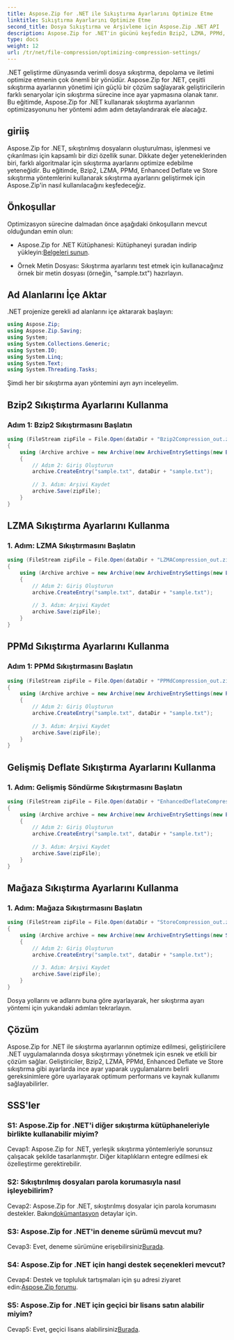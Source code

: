 ```yaml
---
title: Aspose.Zip for .NET ile Sıkıştırma Ayarlarını Optimize Etme
linktitle: Sıkıştırma Ayarlarını Optimize Etme
second_title: Dosya Sıkıştırma ve Arşivleme için Aspose.Zip .NET API
description: Aspose.Zip for .NET'in gücünü keşfedin Bzip2, LZMA, PPMd, Enhanced Deflate ve Store yöntemlerini kullanarak sıkıştırma ayarlarını adım adım optimize etmeyi öğrenin. Verimli dosya sıkıştırmayla .NET uygulamalarınızı geliştirin.
type: docs
weight: 12
url: /tr/net/file-compression/optimizing-compression-settings/
---
```

.NET geliştirme dünyasında verimli dosya sıkıştırma, depolama ve iletimi optimize etmenin çok önemli bir yönüdür. Aspose.Zip for .NET, çeşitli sıkıştırma ayarlarının yönetimi için güçlü bir çözüm sağlayarak geliştiricilerin farklı senaryolar için sıkıştırma sürecine ince ayar yapmasına olanak tanır. Bu eğitimde, Aspose.Zip for .NET kullanarak sıkıştırma ayarlarının optimizasyonunu her yöntemi adım adım detaylandırarak ele alacağız.

## giriiş

Aspose.Zip for .NET, sıkıştırılmış dosyaların oluşturulması, işlenmesi ve çıkarılması için kapsamlı bir dizi özellik sunar. Dikkate değer yeteneklerinden biri, farklı algoritmalar için sıkıştırma ayarlarını optimize edebilme yeteneğidir. Bu eğitimde, Bzip2, LZMA, PPMd, Enhanced Deflate ve Store sıkıştırma yöntemlerini kullanarak sıkıştırma ayarlarını geliştirmek için Aspose.Zip'in nasıl kullanılacağını keşfedeceğiz.

## Önkoşullar

Optimizasyon sürecine dalmadan önce aşağıdaki önkoşulların mevcut olduğundan emin olun:

-  Aspose.Zip for .NET Kütüphanesi: Kütüphaneyi şuradan indirip yükleyin:[Belgeleri sunun](https://reference.aspose.com/zip/net/).

- Örnek Metin Dosyası: Sıkıştırma ayarlarını test etmek için kullanacağınız örnek bir metin dosyası (örneğin, "sample.txt") hazırlayın.

## Ad Alanlarını İçe Aktar

.NET projenize gerekli ad alanlarını içe aktararak başlayın:

```csharp
using Aspose.Zip;
using Aspose.Zip.Saving;
using System;
using System.Collections.Generic;
using System.IO;
using System.Linq;
using System.Text;
using System.Threading.Tasks;
```

Şimdi her bir sıkıştırma ayarı yöntemini ayrı ayrı inceleyelim.

## Bzip2 Sıkıştırma Ayarlarını Kullanma

### Adım 1: Bzip2 Sıkıştırmasını Başlatın

```csharp
using (FileStream zipFile = File.Open(dataDir + "Bzip2Compression_out.zip", FileMode.Create))
{
    using (Archive archive = new Archive(new ArchiveEntrySettings(new Bzip2CompressionSettings())))
    {
        // Adım 2: Giriş Oluşturun
        archive.CreateEntry("sample.txt", dataDir + "sample.txt");
        
        // 3. Adım: Arşivi Kaydet
        archive.Save(zipFile);
    }
}
```

## LZMA Sıkıştırma Ayarlarını Kullanma

### 1. Adım: LZMA Sıkıştırmasını Başlatın

```csharp
using (FileStream zipFile = File.Open(dataDir + "LZMACompression_out.zip", FileMode.Create))
{
    using (Archive archive = new Archive(new ArchiveEntrySettings(new LzmaCompressionSettings())))
    {
        // Adım 2: Giriş Oluşturun
        archive.CreateEntry("sample.txt", dataDir + "sample.txt");
        
        // 3. Adım: Arşivi Kaydet
        archive.Save(zipFile);
    }
}
```

## PPMd Sıkıştırma Ayarlarını Kullanma

### Adım 1: PPMd Sıkıştırmasını Başlatın

```csharp
using (FileStream zipFile = File.Open(dataDir + "PPMdCompression_out.zip", FileMode.Create))
{
    using (Archive archive = new Archive(new ArchiveEntrySettings(new PPMdCompressionSettings())))
    {
        // Adım 2: Giriş Oluşturun
        archive.CreateEntry("sample.txt", dataDir + "sample.txt");
        
        // 3. Adım: Arşivi Kaydet
        archive.Save(zipFile);
    }
}
```

## Gelişmiş Deflate Sıkıştırma Ayarlarını Kullanma

### 1. Adım: Gelişmiş Söndürme Sıkıştırmasını Başlatın

```csharp
using (FileStream zipFile = File.Open(dataDir + "EnhancedDeflateCompression_out.zip", FileMode.Create))
{
    using (Archive archive = new Archive(new ArchiveEntrySettings(new EnhancedDeflateCompressionSettings())))
    {
        // Adım 2: Giriş Oluşturun
        archive.CreateEntry("sample.txt", dataDir + "sample.txt");
        
        // 3. Adım: Arşivi Kaydet
        archive.Save(zipFile);
    }
}
```

## Mağaza Sıkıştırma Ayarlarını Kullanma

### 1. Adım: Mağaza Sıkıştırmasını Başlatın

```csharp
using (FileStream zipFile = File.Open(dataDir + "StoreCompression_out.zip", FileMode.Create))
{
    using (Archive archive = new Archive(new ArchiveEntrySettings(new StoreCompressionSettings())))
    {
        // Adım 2: Giriş Oluşturun
        archive.CreateEntry("sample.txt", dataDir + "sample.txt");
        
        // 3. Adım: Arşivi Kaydet
        archive.Save(zipFile);
    }
}
```

Dosya yollarını ve adlarını buna göre ayarlayarak, her sıkıştırma ayarı yöntemi için yukarıdaki adımları tekrarlayın.

## Çözüm

Aspose.Zip for .NET ile sıkıştırma ayarlarının optimize edilmesi, geliştiricilere .NET uygulamalarında dosya sıkıştırmayı yönetmek için esnek ve etkili bir çözüm sağlar. Geliştiriciler, Bzip2, LZMA, PPMd, Enhanced Deflate ve Store sıkıştırma gibi ayarlarda ince ayar yaparak uygulamalarını belirli gereksinimlere göre uyarlayarak optimum performans ve kaynak kullanımı sağlayabilirler.

## SSS'ler

### S1: Aspose.Zip for .NET'i diğer sıkıştırma kütüphaneleriyle birlikte kullanabilir miyim?

Cevap1: Aspose.Zip for .NET, yerleşik sıkıştırma yöntemleriyle sorunsuz çalışacak şekilde tasarlanmıştır. Diğer kitaplıkların entegre edilmesi ek özelleştirme gerektirebilir.

### S2: Sıkıştırılmış dosyaları parola korumasıyla nasıl işleyebilirim?

 Cevap2: Aspose.Zip for .NET, sıkıştırılmış dosyalar için parola korumasını destekler. Bakın[dokümantasyon](https://reference.aspose.com/zip/net/) detaylar için.

### S3: Aspose.Zip for .NET'in deneme sürümü mevcut mu?

 Cevap3: Evet, deneme sürümüne erişebilirsiniz[Burada](https://releases.aspose.com/).

### S4: Aspose.Zip for .NET için hangi destek seçenekleri mevcut?

Cevap4: Destek ve topluluk tartışmaları için şu adresi ziyaret edin:[Aspose.Zip forumu](https://forum.aspose.com/c/zip/37).

### S5: Aspose.Zip for .NET için geçici bir lisans satın alabilir miyim?

 Cevap5: Evet, geçici lisans alabilirsiniz[Burada](https://purchase.aspose.com/temporary-license/).
